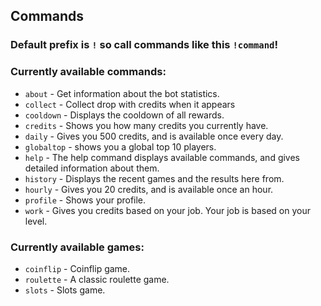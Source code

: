 ﻿## Commands
### Default prefix is `!` so call commands like this `!command`!
### Currently available commands:
- `about` - Get information about the bot statistics.
- `collect` - Collect drop with credits when it appears
- `cooldown` - Displays the cooldown of all rewards.
- `credits` - Shows you how many credits you currently have.
- `daily` - Gives you 500 credits, and is available once every day.
- `globaltop` - shows you a global top 10 players.
- `help` - The help command displays available commands, and gives detailed information about them. 
- `history` - Displays the recent games and the results here from.
- `hourly` - Gives you 20 credits, and is available once an hour.
- `profile`  - Shows your profile.
- `work` - Gives you credits based on your job. Your job is based on your level.
### Currently available games:
- `coinflip` - Coinflip game.
- `roulette` - A classic roulette game.
- `slots` - Slots game.